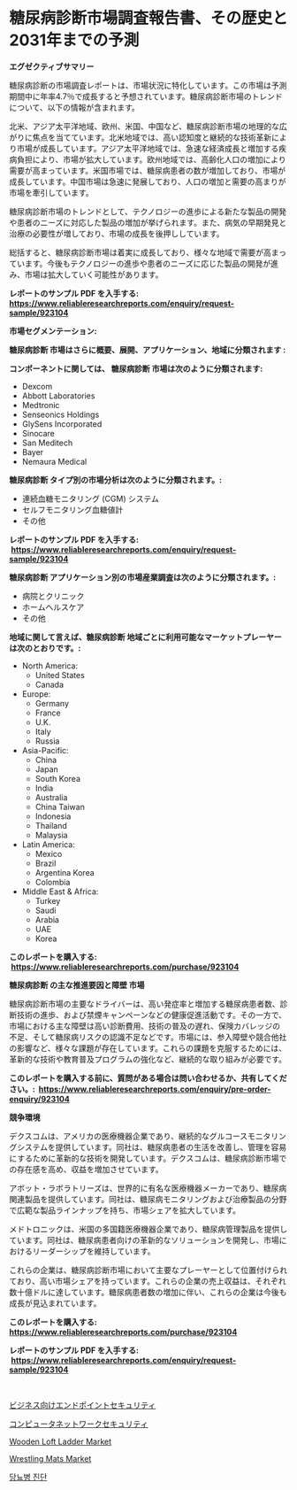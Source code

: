 <p><h1>糖尿病診断市場調査報告書、その歴史と2031年までの予測</h1></p><p><strong>エグゼクティブサマリー</strong></p>
<p><p>糖尿病診断の市場調査レポートは、市場状況に特化しています。この市場は予測期間中に年率4.7％で成長すると予想されています。糖尿病診断市場のトレンドについて、以下の情報が含まれます。</p><p>北米、アジア太平洋地域、欧州、米国、中国など、糖尿病診断市場の地理的な広がりに焦点を当てています。北米地域では、高い認知度と継続的な技術革新により市場が成長しています。アジア太平洋地域では、急速な経済成長と増加する疾病負担により、市場が拡大しています。欧州地域では、高齢化人口の増加により需要が高まっています。米国市場では、糖尿病患者の数が増加しており、市場が成長しています。中国市場は急速に発展しており、人口の増加と需要の高まりが市場を牽引しています。</p><p>糖尿病診断市場のトレンドとして、テクノロジーの進歩による新たな製品の開発や患者のニーズに対応した製品の増加が挙げられます。また、病気の早期発見と治療の必要性が増しており、市場の成長を後押ししています。</p><p>総括すると、糖尿病診断市場は着実に成長しており、様々な地域で需要が高まっています。今後もテクノロジーの進歩や患者のニーズに応じた製品の開発が進み、市場は拡大していく可能性があります。</p></p>
<p><strong>レポートのサンプル PDF を入手する: <a href="https://www.reliableresearchreports.com/enquiry/request-sample/923104">https://www.reliableresearchreports.com/enquiry/request-sample/923104</a></strong></p>
<p><strong>市場セグメンテーション:</strong></p>
<p><strong> 糖尿病診断 市場はさらに概要、展開、アプリケーション、地域に分類されます :</strong></p>
<p><strong>コンポーネントに関しては、 糖尿病診断 市場は次のように分類されます: &nbsp;</strong></p>
<p><ul><li>Dexcom</li><li>Abbott Laboratories</li><li>Medtronic</li><li>Senseonics Holdings</li><li>GlySens Incorporated</li><li>Sinocare</li><li>San Meditech</li><li>Bayer</li><li>Nemaura Medical</li></ul></p>
<p><strong> 糖尿病診断 タイプ別の市場分析は次のように分類されます。:</strong></p>
<p><ul><li>連続血糖モニタリング (CGM) システム</li><li>セルフモニタリング血糖値計</li><li>その他</li></ul></p>
<p><strong>レポートのサンプル PDF を入手する: &nbsp;<a href="https://www.reliableresearchreports.com/enquiry/request-sample/923104">https://www.reliableresearchreports.com/enquiry/request-sample/923104</a></strong></p>
<p><strong> 糖尿病診断 アプリケーション別の市場産業調査は次のように分類されます。:</strong></p>
<p><ul><li>病院とクリニック</li><li>ホームヘルスケア</li><li>その他</li></ul></p>
<p><strong>地域に関して言えば、糖尿病診断 地域ごとに利用可能なマーケットプレーヤーは次のとおりです。:</strong></p>
<p><ul>
    <li>
        North America:
        <ul>
            <li>United States</li>
            <li>Canada</li>
        </ul>
    </li>
    <li>
        Europe:
        <ul>
            <li>Germany</li>
            <li>France</li>
            <li>U.K.</li>
            <li>Italy</li>
            <li>Russia</li>
        </ul>
    </li>
    <li>
        Asia-Pacific:
        <ul>
            <li>China</li>
            <li>Japan</li>
            <li>South Korea</li>
            <li>India</li>
            <li>Australia</li>
            <li>China Taiwan</li>
            <li>Indonesia</li>
            <li>Thailand</li>
            <li>Malaysia</li>
        </ul>
    </li>
    <li>
        Latin America:
        <ul>
            <li>Mexico</li>
            <li>Brazil</li>
            <li>Argentina Korea</li>
            <li>Colombia</li>
        </ul>
    </li>
    <li>
        Middle East & Africa:
        <ul>
            <li>Turkey</li>
            <li>Saudi</li>
            <li>Arabia</li>
            <li>UAE</li>
            <li>Korea</li>
        </ul>
    </li>
    </ul></p>
<p><strong>このレポートを購入する: &nbsp;<a href="https://www.reliableresearchreports.com/purchase/923104">https://www.reliableresearchreports.com/purchase/923104</a></strong></p>
<p><strong>糖尿病診断 の主な推進要因と障壁 市場</strong></p>
<p><p>糖尿病診断市場の主要なドライバーは、高い発症率と増加する糖尿病患者数、診断技術の進歩、および禁煙キャンペーンなどの健康促進活動です。その一方で、市場における主な障壁は高い診断費用、技術の普及の遅れ、保険カバレッジの不足、そして糖尿病リスクの認識不足などです。市場には、参入障壁や競合他社の影響など、様々な課題が存在しています。これらの課題を克服するためには、革新的な技術や教育普及プログラムの強化など、継続的な取り組みが必要です。</p></p>
<p><strong>このレポートを購入する前に、質問がある場合は問い合わせるか、共有してください。:&nbsp; <a href="https://www.reliableresearchreports.com/enquiry/pre-order-enquiry/923104">https://www.reliableresearchreports.com/enquiry/pre-order-enquiry/923104</a></strong></p>
<p><strong>競争環境</strong></p>
<p><p>デクスコムは、アメリカの医療機器企業であり、継続的なグルコースモニタリングシステムを提供しています。同社は、糖尿病患者の生活を改善し、管理を容易にするために革新的な技術を開発しています。デクスコムは、糖尿病診断市場での存在感を高め、収益を増加させています。</p><p>アボット・ラボラトリーズは、世界的に有名な医療機器メーカーであり、糖尿病関連製品を提供しています。同社は、糖尿病モニタリングおよび治療製品の分野で広範な製品ラインナップを持ち、市場シェアを拡大しています。</p><p>メドトロニックは、米国の多国籍医療機器企業であり、糖尿病管理製品を提供しています。同社は、糖尿病患者向けの革新的なソリューションを開発し、市場におけるリーダーシップを維持しています。</p><p>これらの企業は、糖尿病診断市場において主要なプレーヤーとして位置付けられており、高い市場シェアを持っています。これらの企業の売上収益は、それぞれ数十億ドルに達しています。糖尿病患者数の増加に伴い、これらの企業は今後も成長が見込まれています。</p></p>
<p><strong>このレポートを購入する: &nbsp; <a href="https://www.reliableresearchreports.com/purchase/923104">https://www.reliableresearchreports.com/purchase/923104</a></strong></p>
<p><strong>レポートのサンプル PDF を入手する: &nbsp;<a href="https://www.reliableresearchreports.com/enquiry/request-sample/923104">https://www.reliableresearchreports.com/enquiry/request-sample/923104</a></strong><strong></strong></p>
<p>&nbsp;</p>
<p><p><a href="https://github.com/mohamedbakry57/Market-Research-Report-List-2/blob/main/1611226182679.md">ビジネス向けエンドポイントセキュリティ</a></p><p><a href="https://github.com/lababdou/Market-Research-Report-List-2/blob/main/8362720182680.md">コンピュータネットワークセキュリティ</a></p><p><a href="https://issuu.com/reportprime-2/docs/wooden-loft-ladder-market-size-2030.pptx">Wooden Loft Ladder Market</a></p><p><a href="https://issuu.com/reportprime-2/docs/wrestling-mats-market-size-2030.pptx">Wrestling Mats Market</a></p><p><a href="https://github.com/sougarounis/Market-Research-Report-List-2/blob/main/9525457182676.md">당뇨병 진단</a></p></p>